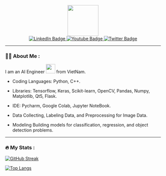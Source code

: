 <div id="header" align="center">
  <img src="https://media.giphy.com/media/M9gbBd9nbDrOTu1Mqx/giphy.gif" width="100"/>
  <div id="badges">
  <a href="your-linkedin-URL">
    <img src="https://img.shields.io/badge/LinkedIn-blue?style=for-the-badge&logo=linkedin&logoColor=white" alt="LinkedIn Badge"/>
  </a>
  <a href="your-youtube-URL">
    <img src="https://img.shields.io/badge/YouTube-red?style=for-the-badge&logo=youtube&logoColor=white" alt="Youtube Badge"/>
  </a>
  <a href="your-twitter-URL">
    <img src="https://img.shields.io/badge/Twitter-blue?style=for-the-badge&logo=twitter&logoColor=white" alt="Twitter Badge"/>
  </a>
</div>
  
</div>

---

### :man_technologist: About Me :
I am an AI Engineer <img src="https://media.giphy.com/media/WUlplcMpOCEmTGBtBW/giphy.gif" width="30"> from VietNam.
- Coding Languages:
 Python, C++. 
- Libraries:
Tensorflow, Keras, Scikit-learn, OpenCV, Pandas, Numpy, Matplotlib, Qt5, Flask.
- IDE:
Pycharm, Google Colab, Jupyter NoteBook.

- Data
Collecting, Labeling Data, and Preprocessing for Image Data.
- Modeling
Building models for classification, regression, and object detection problems.

---
### :fire: My Stats :

[![GitHub Streak](http://github-readme-streak-stats.herokuapp.com?user=deadwishmen&theme=dark)](https://git.io/streak-stats)


[![Top Langs](https://github-readme-stats.vercel.app/api/top-langs/?username=deadwishmen&layout=compact&theme=vision-friendly-dark)](https://github.com/anuraghazra/github-readme-stats)
